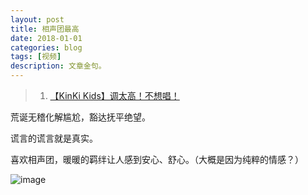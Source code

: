 ```yaml
---
layout: post
title: 相声团最高 
date: 2018-01-01
categories: blog
tags: [视频]
description: 文章金句。
---
```


>1. [【KinKi Kids】调太高！不想唱！](https://www.bilibili.com/video/av10686370/)

荒诞无稽化解尴尬，豁达抚平绝望。

谎言的谎言就是真实。

喜欢相声团，暖暖的羁绊让人感到安心、舒心。（大概是因为纯粹的情感？）


![image](https://github.com/feiyuii/feiyuii.github.io/blob/master/img/crowds/crowds.jpg?raw=true)
